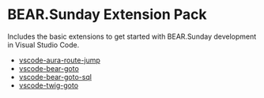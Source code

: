 # BEAR.Sunday Extension Pack

Includes the basic extensions to get started with BEAR.Sunday development in Visual Studio Code.

- [vscode-aura-route-jump](https://marketplace.visualstudio.com/items?itemName=YukiAdachi.vscode-aura-route-jump)
- [vscode-bear-goto](https://marketplace.visualstudio.com/items?itemName=YukiAdachi.vscode-bear-goto)
- [vscode-bear-goto-sql](https://marketplace.visualstudio.com/items?itemName=YukiAdachi.vscode-bear-goto-sql)
- [vscode-twig-goto](https://marketplace.visualstudio.com/items?itemName=YukiAdachi.vscode-twig-goto)

